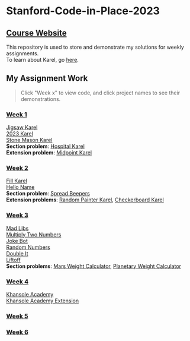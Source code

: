 # Stanford-Code-in-Place-2023

## [Course Website](https://codeinplace.stanford.edu/)  
This repository is used to store and demonstrate my solutions for weekly assignments.  
To learn about Karel, go [here](https://compedu.stanford.edu/karel-reader/docs/python/en/chapter1.html).

## My Assignment Work

> Click "Week x" to view code, and click project names to see their demonstrations.  

### [Week 1](Week1)  
[Jigsaw Karel](https://codeinplace.stanford.edu/cip3/share/p9nZ0wap8i7Bp3RoXOug)  
[2023 Karel](https://codeinplace.stanford.edu/cip3/share/VN6lRm0xZvn1v8R2omqv)  
[Stone Mason Karel](https://codeinplace.stanford.edu/cip3/share/8RiZHD5u1hZ0P7Hydt8y)  
**Section problem**: [Hospital Karel](https://codeinplace.stanford.edu/cip3/share/yAX3i8THWRqdGw7EE2w3)  
**Extension problem**: [Midpoint Karel](https://codeinplace.stanford.edu/cip3/share/LawoC5YLdD19mmsA58VK)

### [Week 2](Week2)  
[Fill Karel](https://codeinplace.stanford.edu/cip3/share/7RtQ77m3qC9SzaJHViOp)  
[Hello Name](https://codeinplace.stanford.edu/cip3/share/lEI4v7zXyOPuMC7lk1TV)  
**Section problem**: [Spread Beepers](https://codeinplace.stanford.edu/cip3/share/PABXLdqiEsEtC6CK56ML)  
**Extension problems**: [Random Painter Karel](https://codeinplace.stanford.edu/cip3/share/bmYxxCi27dAykGoYnT6j), [Checkerboard Karel](https://codeinplace.stanford.edu/cip3/share/f7FXqWsRljIWJY4uwniQ)  

### [Week 3](Week3)  
[Mad Libs](https://codeinplace.stanford.edu/cip3/share/6Vgajz5Ty9ngpXUY8inB)  
[Multiply Two Numbers](https://codeinplace.stanford.edu/cip3/share/ugNukBPM9jsxpPvxiZIW)  
[Joke Bot](https://codeinplace.stanford.edu/cip3/share/tHthwM4U85ZE57LjQqaG)  
[Random Numbers](https://codeinplace.stanford.edu/cip3/share/WI2qh0A50S0L9dt19to2)  
[Double It](https://codeinplace.stanford.edu/cip3/share/xPSoMfXLwlCp9iinPCpt)  
[Liftoff](https://codeinplace.stanford.edu/cip3/share/Z20jSdA0Tq81vtI3Bxwg)  
**Section problems**: [Mars Weight Calculator](https://codeinplace.stanford.edu/cip3/share/am2PNjXJXebXWrQIv7ep), [Planetary Weight Calculator](https://codeinplace.stanford.edu/cip3/share/SS7ChYysIob7BU1xWysU)  

### [Week 4](Week4)  
[Khansole Academy](https://codeinplace.stanford.edu/cip3/share/EvSWcmHLwDlHbaIqw6xx)  
[Khansole Academy Extension](https://codeinplace.stanford.edu/cip3/share/uFRkdeNJGmBEGHgiPTGa)  

### [Week 5](Week5)  

### [Week 6](Week6)  
